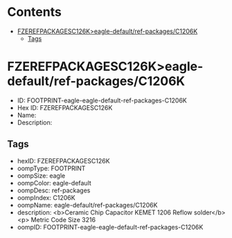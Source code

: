 



Contents
========

* [FZEREFPACKAGESC126K>eagle-default/ref-packages/C1206K](#fzerefpackagesc126keagle-defaultref-packagesc1206k)
	* [Tags](#tags)

# FZEREFPACKAGESC126K>eagle-default/ref-packages/C1206K

- ID: FOOTPRINT-eagle-eagle-default-ref-packages-C1206K
- Hex ID: FZEREFPACKAGESC126K
- Name: 
- Description: 

## Tags

- hexID: FZEREFPACKAGESC126K
- oompType: FOOTPRINT
- oompSize: eagle
- oompColor: eagle-default
- oompDesc: ref-packages
- oompIndex: C1206K
- oompName: eagle-default/ref-packages/C1206K
- description: &lt;b&gt;Ceramic Chip Capacitor KEMET 1206 Reflow solder&lt;/b&gt;&lt;p&gt;&#xD;
Metric Code Size 3216
- oompID: FOOTPRINT-eagle-eagle-default-ref-packages-C1206K
